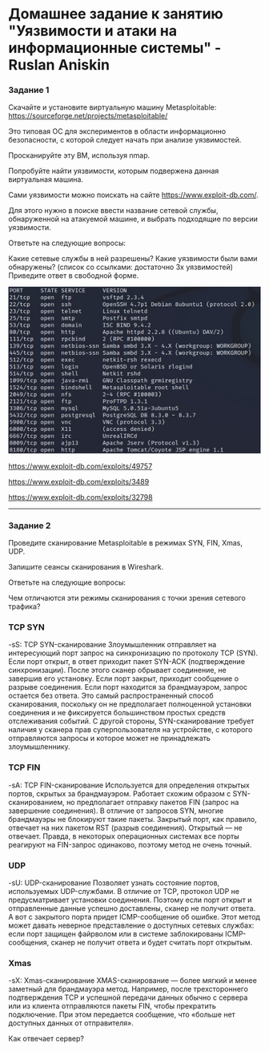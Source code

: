 # Домашнее задание к занятию "Уязвимости и атаки на информационные системы" - Ruslan Aniskin

### Задание 1

Скачайте и установите виртуальную машину Metasploitable: https://sourceforge.net/projects/metasploitable/

Это типовая ОС для экспериментов в области информационно безопасности, с которой следует начать при анализе уязвимостей.

Просканируйте эту ВМ, используя nmap.

Попробуйте найти уязвимости, которым подвержена данная виртуальная машина.

Сами уязвимости можно поискать на сайте https://www.exploit-db.com/.

Для этого нужно в поиске ввести название сетевой службы, обнаруженной на атакуемой машине, и выбрать подходящие по версии уязвимости.

Ответьте на следующие вопросы:

Какие сетевые службы в ней разрешены?
Какие уязвимости были вами обнаружены? (список со ссылками: достаточно 3х уязвимостей)
Приведите ответ в свободной форме.


![nmap-Results](https://github.com/aniskinruslan/netology-tasks/blob/main/nmap.jpg)

https://www.exploit-db.com/exploits/49757

https://www.exploit-db.com/exploits/3489

https://www.exploit-db.com/exploits/32798

---

### Задание 2

Проведите сканирование Metasploitable в режимах SYN, FIN, Xmas, UDP.

Запишите сеансы сканирования в Wireshark.

Ответьте на следующие вопросы:

Чем отличаются эти режимы сканирования с точки зрения сетевого трафика?

### TCP SYN
-sS: TCP SYN-сканирование
Злоумышленник отправляет на интересующий порт запрос на синхронизацию по протоколу TCP (SYN). Если порт открыт, в ответ приходит пакет SYN-ACK (подтверждение синхронизации). После этого сканер обрывает соединение, не завершив его установку. Если порт закрыт, приходит сообщение о разрыве соединения. Если порт находится за брандмауэром, запрос остается без ответа. Это самый распространенный способ сканирования, поскольку он не предполагает полноценной установки соединения и не фиксируется большинством простых средств отслеживания событий. С другой стороны, SYN-сканирование требует наличия у сканера прав суперпользователя на устройстве, с которого отправляются запросы и которое может не принадлежать злоумышленнику.

### TCP FIN
-sА: TCP FIN-сканирование
Используется для определения открытых портов, скрытых за брандмауэром. Работает схожим образом с SYN-сканированием, но предполагает отправку пакетов FIN (запрос на завершение соединения). В отличие от запросов SYN, многие брандмауэры не блокируют такие пакеты. Закрытый порт, как правило, отвечает на них пакетом RST (разрыв соединения). Открытый — не отвечает. Правда, в некоторых операционных системах все порты реагируют на FIN-запрос одинаково, поэтому метод не очень точный.

### UDP

-sU: UDP-сканирование
Позволяет узнать состояние портов, используемых UDP-службами. В отличие от TCP, протокол UDP не предусматривает установки соединения. Поэтому если порт открыт и отправленные данные успешно доставлены, сканер не получит ответа. А вот с закрытого порта придет ICMP-сообщение об ошибке. Этот метод может давать неверное представление о доступных сетевых службах: если порт защищен файрволом или в системе заблокированы ICMP-сообщения, сканер не получит ответа и будет считать порт открытым.

### Xmas
-sX: Xmas-сканирование
XMAS-сканирование — более мягкий и менее заметный для брандмауэра метод. Например, после трехстороннего подтверждения TCP и успешной передачи данных обычно с сервера или из клиента отправляются пакеты FIN, чтобы прекратить подключение. При этом передается сообщение, что «больше нет доступных данных от отправителя».


Как отвечает сервер?



